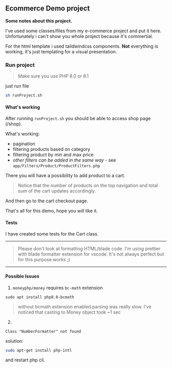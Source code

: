 ## Ecommerce Demo project


**Some notes about this project.**

I've used some classes/files from my e-commerce project and put it here. Unfortunately i can't show you whole project because it's commertial.

For the html template i used taildwindcss components. **Not** everything is working, it's just templating for a visual presentation.

### Run project

> Make sure you use PHP 8.0 or 8.1


just run file

```bash
sh runProject.sh
```


#### What's working
After running `runProject.sh` you should be able to access shop page (/shop).

What's working:
- pagination
- filtering products based on category
- filtering product by min and max price
- *other filters can be added in the same way* - see `app/Filters/Product/ProductFilters.php`

There you will have a possibility to add product to a cart.

> Notice that the number of products on the top navigation and total sum of the cart updates accordingly.

And then go to the cart checkout page.

That's all for this demo, hope you will like it.


#### Tests
I have created some tests for the Cart class.

_____
> Please don't look at formatting HTML/blade code. I'm using prettier with blade formatter extension for vscode. It's not always perfect but for this purpose works ;)
_____

#### Possible Issues

1. `moneyphp/money` requires `bc-math` extension

`sudo apt install php8.0-bcmath`

> without bcmath extension enabled parsing was really slow. I've noticed that casting to Money object took ~1 sec

2.
`Class "NumberFormatter" not found`

solution:

```bash
sudo apt-get install php-intl
```

and restart php cli.
